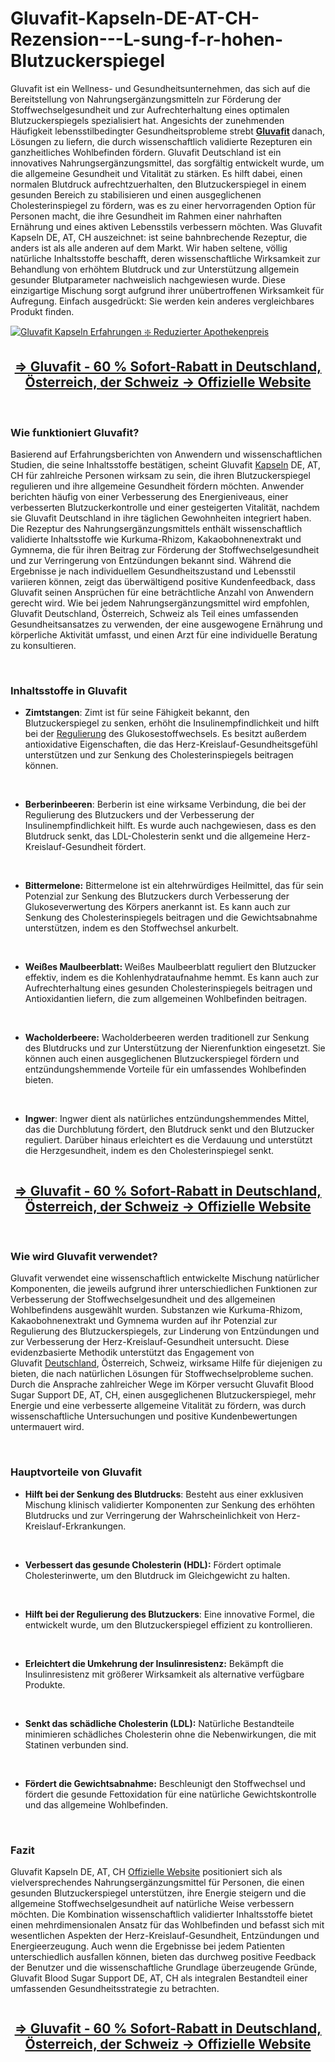 # Gluvafit-Kapseln-DE-AT-CH-Rezension---L-sung-f-r-hohen-Blutzuckerspiegel

<p>Gluvafit ist ein Wellness- und Gesundheitsunternehmen, das sich auf die Bereitstellung von Nahrungserg&auml;nzungsmitteln zur F&ouml;rderung der Stoffwechselgesundheit und zur Aufrechterhaltung eines optimalen Blutzuckerspiegels spezialisiert hat. Angesichts der zunehmenden H&auml;ufigkeit lebensstilbedingter Gesundheitsprobleme strebt&nbsp;<strong><a href="https://gluva-fit.de/">Gluvafit</a>&nbsp;</strong>danach, L&ouml;sungen zu liefern, die durch wissenschaftlich validierte Rezepturen ein ganzheitliches Wohlbefinden f&ouml;rdern. Gluvafit Deutschland ist ein innovatives Nahrungserg&auml;nzungsmittel, das sorgf&auml;ltig entwickelt wurde, um die allgemeine Gesundheit und Vitalit&auml;t zu st&auml;rken. Es hilft dabei, einen normalen Blutdruck aufrechtzuerhalten, den Blutzuckerspiegel in einem gesunden Bereich zu stabilisieren und einen ausgeglichenen Cholesterinspiegel zu f&ouml;rdern, was es zu einer hervorragenden Option f&uuml;r Personen macht, die ihre Gesundheit im Rahmen einer nahrhaften Ern&auml;hrung und eines aktiven Lebensstils verbessern m&ouml;chten. Was Gluvafit Kapseln DE, AT, CH auszeichnet: ist seine bahnbrechende Rezeptur, die anders ist als alle anderen auf dem Markt. Wir haben seltene, v&ouml;llig nat&uuml;rliche Inhaltsstoffe beschafft, deren wissenschaftliche Wirksamkeit zur Behandlung von erh&ouml;htem Blutdruck und zur Unterst&uuml;tzung allgemein gesunder Blutparameter nachweislich nachgewiesen wurde. Diese einzigartige Mischung sorgt aufgrund ihrer un&uuml;bertroffenen Wirksamkeit f&uuml;r Aufregung. Einfach ausgedr&uuml;ckt: Sie werden kein anderes vergleichbares Produkt finden.</p>
<p><a href="https://gluva-fit.de/go/kaufen/"><img src="https://cdn.prod.website-files.com/67c065bdb06427a8b9d5f898/67c0687be7597a80fa4bada2_gluvafit.jpeg" alt="Gluvafit Kapseln Erfahrungen ❇️ Reduzierter Apothekenpreis" border="0" /></a></p>
<h2 style="text-align: center;"><strong><a href="https://gluva-fit.de/go/kaufen/"><u>=&gt; Gluvafit - 60 % Sofort-Rabatt in Deutschland, &Ouml;sterreich, der Schweiz -&gt; Offizielle Website</u></a></strong></h2>
<p>&nbsp;</p>
<h3><strong>Wie funktioniert Gluvafit?</strong></h3>
<p>Basierend auf Erfahrungsberichten von Anwendern und wissenschaftlichen Studien, die seine Inhaltsstoffe best&auml;tigen, scheint Gluvafit&nbsp;<a href="https://cardiavitals.de/">Kapseln</a>&nbsp;DE, AT, CH f&uuml;r zahlreiche Personen wirksam zu sein, die ihren Blutzuckerspiegel regulieren und ihre allgemeine Gesundheit f&ouml;rdern m&ouml;chten. Anwender berichten h&auml;ufig von einer Verbesserung des Energieniveaus, einer verbesserten Blutzuckerkontrolle und einer gesteigerten Vitalit&auml;t, nachdem sie Gluvafit Deutschland in ihre t&auml;glichen Gewohnheiten integriert haben. Die Rezeptur des Nahrungserg&auml;nzungsmittels enth&auml;lt wissenschaftlich validierte Inhaltsstoffe wie Kurkuma-Rhizom, Kakaobohnenextrakt und Gymnema, die f&uuml;r ihren Beitrag zur F&ouml;rderung der Stoffwechselgesundheit und zur Verringerung von Entz&uuml;ndungen bekannt sind. W&auml;hrend die Ergebnisse je nach individuellem Gesundheitszustand und Lebensstil variieren k&ouml;nnen, zeigt das &uuml;berw&auml;ltigend positive Kundenfeedback, dass Gluvafit seinen Anspr&uuml;chen f&uuml;r eine betr&auml;chtliche Anzahl von Anwendern gerecht wird. Wie bei jedem Nahrungserg&auml;nzungsmittel wird empfohlen, Gluvafit Deutschland, &Ouml;sterreich, Schweiz als Teil eines umfassenden Gesundheitsansatzes zu verwenden, der eine ausgewogene Ern&auml;hrung und k&ouml;rperliche Aktivit&auml;t umfasst, und einen Arzt f&uuml;r eine individuelle Beratung zu konsultieren.</p>
<p>&nbsp;</p>
<h3><strong>Inhaltsstoffe in Gluvafit</strong></h3>
<ul>
<li><strong>Zimtstangen</strong>: Zimt ist f&uuml;r seine F&auml;higkeit bekannt, den Blutzuckerspiegel zu senken, erh&ouml;ht die Insulinempfindlichkeit und hilft bei der&nbsp;<a href="https://glyco-forte.com/">Regulierung</a>&nbsp;des Glukosestoffwechsels. Es besitzt au&szlig;erdem antioxidative Eigenschaften, die das Herz-Kreislauf-Gesundheitsgef&uuml;hl unterst&uuml;tzen und zur Senkung des Cholesterinspiegels beitragen k&ouml;nnen.</li>
</ul>
<p>&nbsp;</p>
<ul>
<li><strong>Berberinbeeren</strong>: Berberin ist eine wirksame Verbindung, die bei der Regulierung des Blutzuckers und der Verbesserung der Insulinempfindlichkeit hilft. Es wurde auch nachgewiesen, dass es den Blutdruck senkt, das LDL-Cholesterin senkt und die allgemeine Herz-Kreislauf-Gesundheit f&ouml;rdert.</li>
</ul>
<p>&nbsp;</p>
<ul>
<li><strong>Bittermelone:</strong>&nbsp;Bittermelone ist ein altehrw&uuml;rdiges Heilmittel, das f&uuml;r sein Potenzial zur Senkung des Blutzuckers durch Verbesserung der Glukoseverwertung des K&ouml;rpers anerkannt ist. Es kann auch zur Senkung des Cholesterinspiegels beitragen und die Gewichtsabnahme unterst&uuml;tzen, indem es den Stoffwechsel ankurbelt.</li>
</ul>
<p>&nbsp;</p>
<ul>
<li><strong>Wei&szlig;es Maulbeerblatt:&nbsp;</strong>Wei&szlig;es Maulbeerblatt reguliert den Blutzucker effektiv, indem es die Kohlenhydrataufnahme hemmt. Es kann auch zur Aufrechterhaltung eines gesunden Cholesterinspiegels beitragen und Antioxidantien liefern, die zum allgemeinen Wohlbefinden beitragen.</li>
</ul>
<p>&nbsp;</p>
<ul>
<li><strong>Wacholderbeere:</strong>&nbsp;Wacholderbeeren werden traditionell zur Senkung des Blutdrucks und zur Unterst&uuml;tzung der Nierenfunktion eingesetzt. Sie k&ouml;nnen auch einen ausgeglichenen Blutzuckerspiegel f&ouml;rdern und entz&uuml;ndungshemmende Vorteile f&uuml;r ein umfassendes Wohlbefinden bieten.</li>
</ul>
<p>&nbsp;</p>
<ul>
<li><strong>Ingwer</strong>: Ingwer dient als nat&uuml;rliches entz&uuml;ndungshemmendes Mittel, das die Durchblutung f&ouml;rdert, den Blutdruck senkt und den Blutzucker reguliert. Dar&uuml;ber hinaus erleichtert es die Verdauung und unterst&uuml;tzt die Herzgesundheit, indem es den Cholesterinspiegel senkt.</li>
</ul>
<p><a href="https://gluva-fit.de/go/kaufen/"><img src="https://cdn.prod.website-files.com/67c065bdb06427a8b9d5f898/67c0687c2931411395e7e31f_4kV9ZZkBCgdZ9wQG.jpeg" alt="" border="0" /></a></p>
<h2 style="text-align: center;"><strong><a href="https://gluva-fit.de/go/kaufen/"><u>=&gt; Gluvafit - 60 % Sofort-Rabatt in Deutschland, &Ouml;sterreich, der Schweiz -&gt; Offizielle Website</u></a></strong></h2>
<p>&nbsp;</p>
<h3><strong>Wie wird Gluvafit verwendet?</strong></h3>
<p>Gluvafit verwendet eine wissenschaftlich entwickelte Mischung nat&uuml;rlicher Komponenten, die jeweils aufgrund ihrer unterschiedlichen Funktionen zur Verbesserung der Stoffwechselgesundheit und des allgemeinen Wohlbefindens ausgew&auml;hlt wurden. Substanzen wie Kurkuma-Rhizom, Kakaobohnenextrakt und Gymnema wurden auf ihr Potenzial zur Regulierung des Blutzuckerspiegels, zur Linderung von Entz&uuml;ndungen und zur Verbesserung der Herz-Kreislauf-Gesundheit untersucht. Diese evidenzbasierte Methodik unterst&uuml;tzt das Engagement von Gluvafit&nbsp;<a href="https://sugar-renew.net/">Deutschland</a>, &Ouml;sterreich, Schweiz, wirksame Hilfe f&uuml;r diejenigen zu bieten, die nach nat&uuml;rlichen L&ouml;sungen f&uuml;r Stoffwechselprobleme suchen. Durch die Ansprache zahlreicher Wege im K&ouml;rper versucht Gluvafit Blood Sugar Support DE, AT, CH, einen ausgeglichenen Blutzuckerspiegel, mehr Energie und eine verbesserte allgemeine Vitalit&auml;t zu f&ouml;rdern, was durch wissenschaftliche Untersuchungen und positive Kundenbewertungen untermauert wird.</p>
<p>&nbsp;</p>
<h3><strong>Hauptvorteile von Gluvafit</strong></h3>
<ul>
<li><strong>Hilft bei der Senkung des Blutdrucks</strong>: Besteht aus einer exklusiven Mischung klinisch validierter Komponenten zur Senkung des erh&ouml;hten Blutdrucks und zur Verringerung der Wahrscheinlichkeit von Herz-Kreislauf-Erkrankungen.</li>
</ul>
<p>&nbsp;</p>
<ul>
<li><strong>Verbessert das gesunde Cholesterin (HDL):</strong>&nbsp;F&ouml;rdert optimale Cholesterinwerte, um den Blutdruck im Gleichgewicht zu halten.</li>
</ul>
<p>&nbsp;</p>
<ul>
<li><strong>Hilft bei der Regulierung des Blutzuckers</strong>: Eine innovative Formel, die entwickelt wurde, um den Blutzuckerspiegel effizient zu kontrollieren.</li>
</ul>
<p>&nbsp;</p>
<ul>
<li><strong>Erleichtert die Umkehrung der Insulinresistenz:</strong>&nbsp;Bek&auml;mpft die Insulinresistenz mit gr&ouml;&szlig;erer Wirksamkeit als alternative verf&uuml;gbare Produkte.</li>
</ul>
<p>&nbsp;</p>
<ul>
<li><strong>Senkt das sch&auml;dliche Cholesterin (LDL):</strong>&nbsp;Nat&uuml;rliche Bestandteile minimieren sch&auml;dliches Cholesterin ohne die Nebenwirkungen, die mit Statinen verbunden sind.</li>
</ul>
<p>&nbsp;</p>
<ul>
<li><strong>F&ouml;rdert die Gewichtsabnahme:</strong>&nbsp;Beschleunigt den Stoffwechsel und f&ouml;rdert die gesunde Fettoxidation f&uuml;r eine nat&uuml;rliche Gewichtskontrolle und das allgemeine Wohlbefinden.</li>
</ul>
<p>&nbsp;</p>
<h3><strong>Fazit</strong></h3>
<p>Gluvafit Kapseln DE, AT, CH&nbsp;<a href="https://theglucotonic.com/">Offizielle Website</a>&nbsp;positioniert sich als vielversprechendes Nahrungserg&auml;nzungsmittel f&uuml;r Personen, die einen gesunden Blutzuckerspiegel unterst&uuml;tzen, ihre Energie steigern und die allgemeine Stoffwechselgesundheit auf nat&uuml;rliche Weise verbessern m&ouml;chten. Die Kombination wissenschaftlich validierter Inhaltsstoffe bietet einen mehrdimensionalen Ansatz f&uuml;r das Wohlbefinden und befasst sich mit wesentlichen Aspekten der Herz-Kreislauf-Gesundheit, Entz&uuml;ndungen und Energieerzeugung. Auch wenn die Ergebnisse bei jedem Patienten unterschiedlich ausfallen k&ouml;nnen, bieten das durchweg positive Feedback der Benutzer und die wissenschaftliche Grundlage &uuml;berzeugende Gr&uuml;nde, Gluvafit Blood Sugar Support DE, AT, CH als integralen Bestandteil einer umfassenden Gesundheitsstrategie zu betrachten.</p>
<p><a href="https://gluva-fit.de/go/kaufen/"><img src="https://cdn.prod.website-files.com/67c065bdb06427a8b9d5f898/67c0687bf5d5604fc814f375_RnZ73erqL788Rreq.png" alt="" border="0" /></a></p>
<h2 style="text-align: center;"><strong><a href="https://gluva-fit.de/go/kaufen/"><u>=&gt; Gluvafit - 60 % Sofort-Rabatt in Deutschland, &Ouml;sterreich, der Schweiz -&gt; Offizielle Website</u></a></strong></h2>
